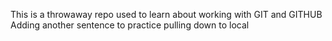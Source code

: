 This is a throwaway repo used to learn about working with GIT and GITHUB
Adding another sentence to practice pulling down to local
